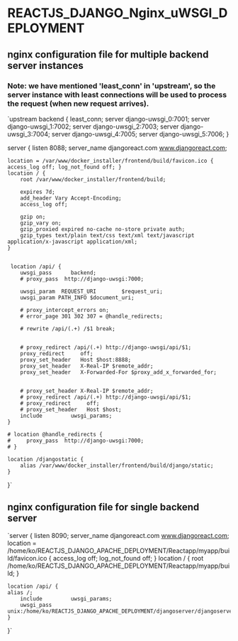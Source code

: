 # REACTJS_DJANGO_Nginx_uWSGI_DEPLOYMENT

## nginx configuration file for multiple backend server instances

### Note:  we have mentioned 'least_conn' in 'upstream', so the server instance with least connections will be used to process the request (when new request arrives).

`upstream backend {
  least_conn;
  server django-uwsgi_0:7001;
	server django-uwsgi_1:7002;
	server django-uwsgi_2:7003;
	server django-uwsgi_3:7004;
	server django-uwsgi_4:7005;
	server django-uwsgi_5:7006;
}

server {
    listen 8088;
    server_name djangoreact.com www.djangoreact.com;

    location = /var/www/docker_installer/frontend/build/favicon.ico { access_log off; log_not_found off; }
    location / {
        root /var/www/docker_installer/frontend/build;

        expires 7d;
        add_header Vary Accept-Encoding;
        access_log off;

        gzip on;
        gzip_vary on;
        gzip_proxied expired no-cache no-store private auth;
        gzip_types text/plain text/css text/xml text/javascript application/x-javascript application/xml;
    }


     location /api/ {
        uwsgi_pass      backend;
        # proxy_pass  http://django-uwsgi:7000;

        uwsgi_param  REQUEST_URI        $request_uri;
        uwsgi_param PATH_INFO $document_uri;

        # proxy_intercept_errors on;
        # error_page 301 302 307 = @handle_redirects;
        
        # rewrite /api/(.+) /$1 break;


        # proxy_redirect /api/(.+) http://django-uwsgi/api/$1;
        proxy_redirect     off;
        proxy_set_header   Host $host:8888;
        proxy_set_header   X-Real-IP $remote_addr;
        proxy_set_header   X-Forwarded-For $proxy_add_x_forwarded_for;
       

        # proxy_set_header X-Real-IP $remote_addr;
        # proxy_redirect /api/(.+) http://django-uwsgi/api/$1;
        # proxy_redirect     off;
        # proxy_set_header   Host $host;
        include         uwsgi_params;
    }

    # location @handle_redirects {
    #     proxy_pass  http://django-uwsgi:7000;
    # }

    location /djangostatic {
        alias /var/www/docker_installer/frontend/build/django/static;
    }
}`


## nginx configuration file for single backend server

`server {
    listen 8090;
    server_name djangoreact.com www.djangoreact.com;
    location = /home/ko/REACTJS_DJANGO_APACHE_DEPLOYMENT/Reactapp/myapp/build/favicon.ico { access_log off; log_not_found off; }
    location / {
        root /home/ko/REACTJS_DJANGO_APACHE_DEPLOYMENT/Reactapp/myapp/build;
    }
    
    location /api/ {
	alias /;
        include         uwsgi_params;
        uwsgi_pass      unix:/home/ko/REACTJS_DJANGO_APACHE_DEPLOYMENT/djangoserver/djangoserver/djangoserver.sock;
    }
}`
